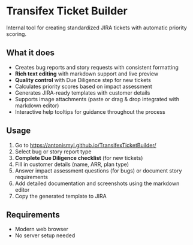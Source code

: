 # Transifex Ticket Builder

Internal tool for creating standardized JIRA tickets with automatic priority scoring.

## What it does

- Creates bug reports and story requests with consistent formatting
- **Rich text editing** with markdown support and live preview
- **Quality control** with Due Diligence step for new tickets
- Calculates priority scores based on impact assessment
- Generates JIRA-ready templates with customer details
- Supports image attachments (paste or drag & drop integrated with markdown editor)
- Interactive help tooltips for guidance throughout the process

## Usage

1. Go to https://antonismyl.github.io/TransifexTicketBuilder/
2. Select bug or story report type
3. **Complete Due Diligence checklist** (for new tickets)
4. Fill in customer details (name, ARR, plan type)
5. Answer impact assessment questions (for bugs) or document story requirements
6. Add detailed documentation and screenshots using the markdown editor
7. Copy the generated template to JIRA

## Requirements

- Modern web browser
- No server setup needed
